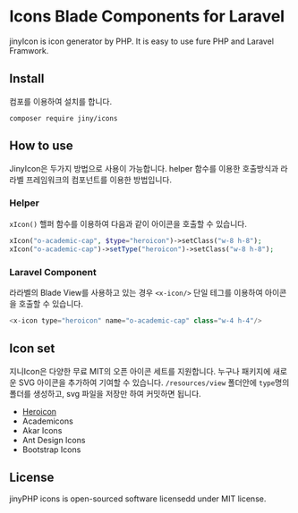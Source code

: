 # Icons Blade Components for Laravel
jinyIcon is icon generator by PHP. It is easy to use fure PHP and Laravel Framwork.

## Install
컴포를 이용하여 설치를 합니다.
```
composer require jiny/icons
```

## How to use
JinyIcon은 두가지 방법으로 사용이 가능합니다. helper 함수를 이용한 호출방식과 라라벨 프레임워크의 컴포넌트를 이용한 방법입니다.

### Helper 
`xIcon()` 핼퍼 함수를 이용하여 다음과 같이 아이콘을 호출할 수 있습니다.
```php
xIcon("o-academic-cap", $type="heroicon")->setClass("w-8 h-8");
xIcon("o-academic-cap")->setType("heroicon")->setClass("w-8 h-8");
```

### Laravel Component
라라벨의 Blade View를 사용하고 있는 경우 `<x-icon/>` 단일 테그를 이용하여 아이콘을 호출할 수 있습니다.

```php
<x-icon type="heroicon" name="o-academic-cap" class="w-4 h-4"/>
```

## Icon set
지니Icon은 다양한 무료 MIT의 오픈 아이콘 세트를 지원합니다. 누구나 패키지에 새로운 SVG 아이콘을 추가하여
기여할 수 있습니다. `/resources/view` 폴더안에 `type`명의 폴더를 생성하고, svg 파일을 저장만 하여 커밋하면 됩니다.

* [Heroicon](https://heroicons.com/)
* Academicons
* Akar Icons
* Ant Design Icons
* Bootstrap Icons


## License
jinyPHP icons is open-sourced software licensedd under MIT license.
